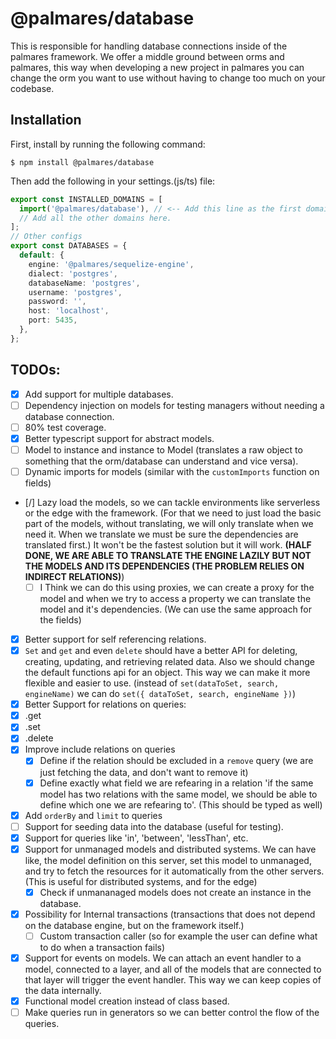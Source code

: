 # @palmares/database

This is responsible for handling database connections inside of the palmares framework.
We offer a middle ground between orms and palmares, this way when developing a new project in palmares
you can change the orm you want to use without having to change too much on your codebase.

## Installation

First, install by running the following command:

```
$ npm install @palmares/database
```

Then add the following in your settings.(js/ts) file:

```ts
export const INSTALLED_DOMAINS = [
  import('@palmares/database'), // <-- Add this line as the first domain.
  // Add all the other domains here.
];
// Other configs
export const DATABASES = {
  default: {
    engine: '@palmares/sequelize-engine',
    dialect: 'postgres',
    databaseName: 'postgres',
    username: 'postgres',
    password: '',
    host: 'localhost',
    port: 5435,
  },
};
```

## TODOs:

- [x] Add support for multiple databases.
- [ ] Dependency injection on models for testing managers without needing a database connection.
- [ ] 80% test coverage.
- [x] Better typescript support for abstract models.
- [ ] Model to instance and instance to Model (translates a raw object to something that the orm/database can understand and vice versa).
- [ ] Dynamic imports for models (similar with the `customImports` function on fields)
- [/] Lazy load the models, so we can tackle environments like serverless or the edge with the framework. (For that we need to just load the basic part of the models, without translating, we will only translate when we need it. When we translate we must be sure the dependencies are translated first.) It won't be the fastest solution but it will work. **(HALF DONE, WE ARE ABLE TO TRANSLATE THE ENGINE LAZILY BUT NOT THE MODELS AND ITS DEPENDENCIES (THE PROBLEM RELIES ON INDIRECT RELATIONS)**)
  - [ ] I Think we can do this using proxies, we can create a proxy for the model and when we try to access a property we can translate the model and it's dependencies. (We can use the same approach for the fields)
- [x] Better support for self referencing relations.
- [x] `Set` and `get` and even `delete` should have a better API for deleting, creating, updating, and retrieving related data. Also we should change the default functions api for an object. This way we can make it more flexible and easier to use. (instead of `set(dataToSet, search, engineName)` we can do `set({ dataToSet, search, engineName })`)
- [x] Better Support for relations on queries:
- [x] .get
- [x] .set
- [x] .delete
- [x] Improve include relations on queries
  - [x] Define if the relation should be excluded in a `remove` query (we are just fetching the data, and don't want to remove it)
  - [x] Define exactly what field we are refearing in a relation 'if the same model has two relations with the same model, we should be able to define which one we are refearing to'. (This should be typed as well)
- [x] Add `orderBy` and `limit` to queries
- [ ] Support for seeding data into the database (useful for testing).
- [x] Support for queries like 'in', 'between', 'lessThan', etc.
- [x] Support for unmanaged models and distributed systems. We can have like, the model definition on this server, set this model to unmanaged, and try to fetch the resources for it
      automatically from the other servers. (This is useful for distributed systems, and for the edge)
  - [x] Check if unmananaged models does not create an instance in the database.
- [x] Possibility for Internal transactions (transactions that does not depend on the database engine, but on the framework itself.)
  - [ ] Custom transaction caller (so for example the user can define what to do when a transaction fails)
- [x] Support for events on models. We can attach an event handler to a model, connected to a layer, and all of the models that are connected to that layer will trigger the event handler. This way we can keep copies of the data internally.
- [x] Functional model creation instead of class based.
- [ ] Make queries run in generators so we can better control the flow of the queries.
